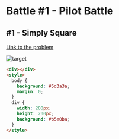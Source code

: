 # Battle #1 - Pilot Battle

## #1 - Simply Square

[Link to the problem](https://cssbattle.dev/play/1)

![target](https://cssbattle.dev/targets/1.png)

```html
<div></div>
<style>
  body {
    background: #5d3a3a;
    margin: 0;
  }
  div {
    width: 200px;
    height: 200px;
    background: #b5e0ba;
  }
</style>
```
